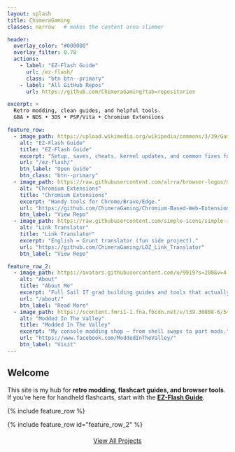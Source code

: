```yaml
---
layout: splash
title: ChimeraGaming
classes: narrow   # makes the content area slimmer

header:
  overlay_color: "#000000"
  overlay_filter: 0.78
  actions:
    - label: "EZ-Flash Guide"
      url: /ez-flash/
      class: "btn btn--primary"
    - label: "All GitHub Repos"
      url: https://github.com/ChimeraGaming?tab=repositories

excerpt: >
  Retro modding, clean guides, and helpful tools.  
  GBA • NDS • 3DS • PSP/Vita • Chromium Extensions

feature_row:
  - image_path: https://upload.wikimedia.org/wikipedia/commons/3/39/Game_Boy_Advance_SP_Mk2.jpg
    alt: "EZ-Flash Guide"
    title: "EZ-Flash Guide"
    excerpt: "Setup, saves, cheats, kernel updates, and common fixes for Omega / DE."
    url: "/ez-flash/"
    btn_label: "Open Guide"
    btn_class: "btn--primary"
  - image_path: https://raw.githubusercontent.com/alrra/browser-logos/main/src/chrome/chrome_128x128.png
    alt: "Chromium Extensions"
    title: "Chromium Extensions"
    excerpt: "Handy tools for Chrome/Brave/Edge."
    url: "https://github.com/ChimeraGaming/Chromium-Based-Web-Extensions"
    btn_label: "View Repo"
  - image_path: https://raw.githubusercontent.com/simple-icons/simple-icons/develop/icons/thelegendofzelda.svg
    alt: "Link Translator"
    title: "Link Translator"
    excerpt: "English ↔ Grunt translator (fun side project)."
    url: "https://github.com/ChimeraGaming/LOZ_Link_Translator"
    btn_label: "View Repo"

feature_row_2:
  - image_path: https://avatars.githubusercontent.com/u/9919?s=200&v=4
    alt: "About"
    title: "About Me"
    excerpt: "Full Sail IT grad building guides and tools that actually help."
    url: "/about/"
    btn_label: "Read More"
  - image_path: https://scontent.fmri1-1.fna.fbcdn.net/v/t39.30808-6/544746622_746007288317008_903971971000863529_n.jpg?_nc_cat=101&ccb=1-7&_nc_sid=6ee11a&_nc_ohc=WBwzEa22OvsQ7kNvwFad3eM&_nc_oc=AdlSo_Kkeh2C-iYaBfjIkqplzGq0-zMrDTTIwaLZq1ISHrtoXFm4zSTvb8U7svp58KU&_nc_zt=23&_nc_ht=scontent.fmri1-1.fna&_nc_gid=ImT4IMD9Y9eka06Mc5rFQA&oh=00_AfbIq3E6kA9AAAW-YJSrpFACAQYbD-IhvUrzrhBZ2Ks6aA&oe=68C140D2
    alt: "Modded In The Valley"
    title: "Modded In The Valley"
    excerpt: "My console modding shop — from shell swaps to part mods."
    url: "https://www.facebook.com/ModdedInTheValley/"
    btn_label: "Visit"
---
```


## Welcome
This site is my hub for **retro modding, flashcart guides, and browser tools**.  
If you’re here for handheld flashcarts, start with the **[EZ-Flash Guide](/ez-flash/)**.

{% include feature_row %}

{% include feature_row id="feature_row_2" %}

<p style="text-align:center; margin-top:1.25rem;">
  <a class="btn btn--primary" href="/projects/"><i class="fas fa-code"></i> View All Projects</a>
</p>
